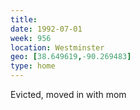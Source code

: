 ```yaml
---
title:
date: 1992-07-01
week: 956
location: Westminster
geo: [38.649619,-90.269483]
type: home
---
```


Evicted, moved in with mom
<!--
  moved into Westminster with Colleen, hiding from dad
-->

